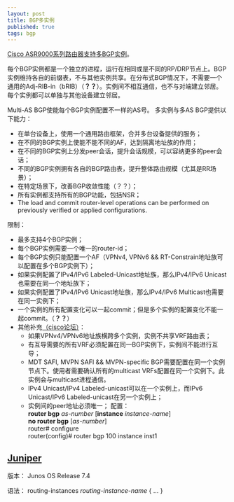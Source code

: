```yaml
---
layout: post
title: BGP多实例
published: true
tags: bgp
---
```


[Cisco ASR9000系列路由器支持多BGP实例](http://www.cisco.com/c/en/us/td/docs/routers/asr9000/software/asr9k_r5-2/routing/command/reference/b_routing_cr52xasr9k/b_routing_cr52xasr9k_chapter_01.html)。

每个BGP实例都是一个独立的进程，运行在相同或是不同的RP/DRP节点上。BGP实例维持各自的前缀表，不与其他实例共享。在分布式BGP情况下，不需要一个通用的Adj-RIB-in（bRIB）（**？？**）。实例间不相互通信，也不与对端建立邻居。每个实例都可以单独与其他设备建立邻居。

Multi-AS BGP使能每个BGP实例配置不一样的AS号。
多实例与多AS BGP提供以下能力：
- 在单台设备上，使用一个通用路由框架，合并多台设备提供的服务；
- 在不同的BGP实例上使能不能不同的AF，达到隔离地址族的作用；
- 在不同的BGP实例上分发peer会话，提升会话规模，可以容纳更多的peer会话；
- 不同的BGP实例拥有各自的BGP路由表，提升整体路由规模（尤其是RR场景）；
- 在特定场景下，改善BGP收敛性能（？？）；
- 所有实例都支持所有的BGP功能，包括NSR；
- The load and commit router-level operations can be performed on previously verified or applied configurations.

限制：
- 最多支持4个BGP实例；
- 每个BGP实例需要一个唯一的router-id；
- 每个BGP实例只能配置一个AF（VPNv4, VPNv6 && RT-Constrain地址族可以配置在多个BGP实例下）；
- 如果实例配置了IPv4/IPv6 Labeled-Unicast地址族，那么IPv4/IPv6 Unicast也需要在同一个地址族下；
- 如果实例配置了IPv4/IPv6 Unicast地址族，那么IPv4/IPv6 Multicast也需要在同一实例下；
- 一个实例的所有配置变化可以一起commit；但是多个实例的配置变化不能一起commit。（**？？**）
- 其他补充[（cisco论坛）](https://supportforums.cisco.com/discussion/11719386/bgp-multi-instances)：
    - 如果VPNv4/VPNv6地址族横跨多个实例，实例不共享VRF路由表；
    - 有互导需要的所有VRF必须配置在同一BGP实例下，实例间不能进行互导；
    - MDT SAFI, MVPN SAFI && MVPN-specific BGP需要配置在同一个实例节点下。使用者需要确认所有的multicast VRFs配置在同一个实例下。此实例会与multicast进程通信。
    - IPv4 Unicast/IPv4 Labeled-unicast可以在一个实例上，而IPv6 Unicast/IPv6 Labeled-unicast在另一个实例上；
    - 实例间的peer地址必须唯一；
配置：      
	**router bgp** *as-number* [**instance** *instance-name*]  
	**no router bgp** [*as-number*]  
router# configure  
router(config)# router bgp 100 instance inst1  

## [Juniper](https://www.juniper.net/techpubs/en_US/junos/topics/reference/configuration-statement/routing-instances-edit.html)

版本： Junos OS Release 7.4

语法： routing-instances *routing-instance-name* { ... }






